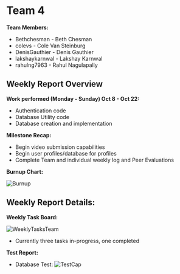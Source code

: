 # Team 4
**Team Members:**
* Bethchesman - Beth Chesman
* colevs - Cole Van Steinburg
* DenisGauthier - Denis Gauthier
* lakshaykarnwal - Lakshay Karnwal
* rahulng7963 - Rahul Nagulapally

## Weekly Report Overview
**Work performed (Monday - Sunday) Oct 8 - Oct 22:**
* Authentication code
* Database Utility code
* Database creation and implementation

**Milestone Recap:** 
* Begin video submission capabilities
* Begin user profiles/database for profiles
* Complete Team and individual weekly log and Peer Evaluations

**Burnup Chart:**

![Burnup](https://github.com/COSC-499-W2023/year-long-project-team-4/assets/52676747/be831e07-e20c-4f09-add3-f268bd35a451)



## Weekly Report Details:

**Weekly Task Board:**

![WeeklyTasksTeam](https://github.com/COSC-499-W2023/year-long-project-team-4/assets/52676747/eb7c5661-9840-48e7-b26a-e99b38024a85)

* Currently three tasks in-progress, one completed 

**Test Report:**
- Database Test: 
![TestCap](https://github.com/COSC-499-W2023/year-long-project-team-4/assets/52676747/667b72ce-1b57-4ff8-8170-b6841ba90ab0)
